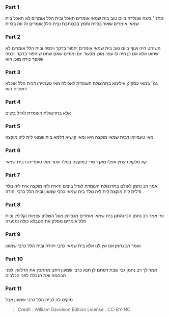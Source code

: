 
### Part 1
מתני׳ ביצה שנולדה ביום טוב בית שמאי אומרים תאכל ובית הלל אומרים לא תאכל בית שמאי אומרים שאור בכזית וחמץ בככותבת ובית הלל אומרים זה וזה בכזית 

### Part 2
השוחט חיה ועוף ביום טוב בית שמאי אומרים יחפור בדקר ויכסה ובית הלל אומרים לא ישחוט אלא אם כן היה לו עפר מוכן מבעוד יום ומודים שאם שחט שיחפור בדקר ויכסה שאפר כירה מוכן הוא 

### Part 3
גמ׳ במאי עסקינן אילימא בתרנגולת העומדת לאכילה מאי טעמייהו דבית הלל אוכלא דאפרת הוא 

### Part 4
אלא בתרנגולת העומדת לגדל ביצים 

### Part 5
מאי טעמייהו דבית שמאי מוקצה היא ומאי קושיא דלמא בית שמאי לית להו מוקצה 

### Part 6
קא סלקא דעתין אפלו מאן דשרי במוקצה בנולד אסר מאי טעמייהו דבית שמאי 

### Part 7
אמר רב נחמן לעולם בתרנגולת העומדת לגדל ביצים ודאית ליה מוקצה אית ליה נולד ודלית ליה מוקצה לית ליה נולד בית שמאי כרבי שמעון ובית הלל כרבי יהודה 

### Part 8
ומי אמר רב נחמן הכי והתנן בית שמאי אומרים מגביהין מעל השלחן עצמות וקליפין ובית הלל אומרים מסלק את הטבלא כולה ומנערה 

### Part 9
ואמר רב נחמן אנו אין לנו אלא בית שמאי כרבי יהודה ובית הלל כרבי שמעון 

### Part 10
אמר לך רב נחמן גבי שבת דסתם לן תנא כרבי שמעון דתנן מחתכין את הדלועין לפני הבהמה ואת הנבלה לפני הכלבים 

### Part 11
מוקים לה לבית הלל כרבי שמעון אבל

>Credit : William Davidson Edition
>License : CC-BY-NC
